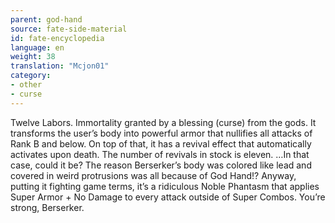```yaml
---
parent: god-hand
source: fate-side-material
id: fate-encyclopedia
language: en
weight: 38
translation: "Mcjon01"
category:
- other
- curse
---
```


Twelve Labors.
Immortality granted by a blessing (curse) from the gods. It transforms the user’s body into powerful armor that nullifies all attacks of Rank B and below.
On top of that, it has a revival effect that automatically activates upon death. The number of revivals in stock is eleven.
…In that case, could it be? The reason Berserker’s body was colored like lead and covered in weird protrusions was all because of God Hand!?
Anyway, putting it fighting game terms, it’s a ridiculous Noble Phantasm that applies Super Armor + No Damage to every attack outside of Super Combos.
You’re strong, Berserker.
